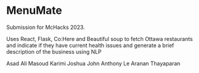 # MenuMate
Submission for McHacks 2023. 

Uses React, Flask, Co:Here and Beautiful soup to fetch Ottawa restaurants and indicate if they have current health issues and generate a brief description of the business using NLP

Asad Ali
Masoud Karimi
Joshua John
Anthony Le
Aranan Thayaparan
